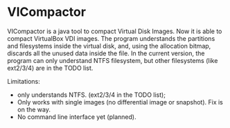 VICompactor
===========

VICompactor is a java tool to compact Virtual Disk Images.
Now it is able to compact VirtualBox VDI images.
The program understands the partitions and filesystems inside the virtual disk, and, using the allocation bitmap, discards all the unused data inside the file.
In the current version, the program can only understand NTFS filesystem, but other filesystems (like ext2/3/4) are in the TODO list.

Limitations:
 - only understands NTFS. (ext2/3/4 in the TODO list);
 - Only works with single images (no differential image or snapshot). Fix is on the way.
 - No command line interface yet (planned).
